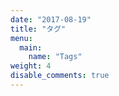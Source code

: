 ```yaml
---
date: "2017-08-19"
title: "タグ"
menu:
  main:
    name: "Tags"
weight: 4
disable_comments: true
---
```

